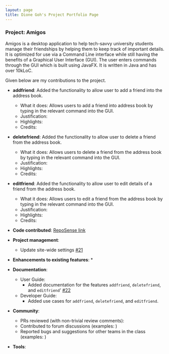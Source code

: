 ```yaml
---
layout: page
title: Dione Goh's Project Portfolio Page
---
```

### Project: Amigos

Amigos is a desktop application to help tech-savvy university students manage their friendships by helping them to keep
track of important details. It is optimized for use via a Command Line interface while still having the benefits of a 
Graphical User Interface (GUI). The user enters commands through the GUI which is built using JavaFX. 
It is written in Java and has over 10kLoC.

Given below are my contributions to the project.

* **addfriend**: Added the functionality to allow user to add a friend into the address book.
    * What it does: Allows users to add a friend into address book by typing in the relevant command into the GUI.
    * Justification:
    * Highlights: 
    * Credits: 

* **deletefriend**: Added the functionality to allow user to delete a friend from the address book.
    * What it does: Allows users to delete a friend from the address book by typing in the relevant command into the GUI. 
    * Justification:
    * Highlights:
    * Credits: 

* **editfriend**: Added the functionality to allow user to edit details of a friend from the address book.
    * What it does: Allows users to edit a friend from the address book by typing in the relevant command into the GUI.
    * Justification:
    * Highlights:
    * Credits:

* **Code contributed**: [RepoSense link](https://nus-cs2103-ay2122s2.github.io/tp-dashboard/?search=dionegoh&breakdown=true)

* **Project management**:
    * Update site-wide settings [\#21](https://github.com/AY2122S2-CS2103-F09-2/tp/pull/21)

* **Enhancements to existing features**:
    *

* **Documentation**:
    * User Guide:
        * Added documentation for the features `addfriend`, `deletefriend`, and `editfriend`' 
      [\#22](https://github.com/AY2122S2-CS2103-F09-2/tp/pull/22)
    * Developer Guide:
        * Added use cases for `addfriend`, `deletefriend`, and `editfriend`.

* **Community**:
    * PRs reviewed (with non-trivial review comments): 
    * Contributed to forum discussions (examples: )
    * Reported bugs and suggestions for other teams in the class (examples: )

* **Tools**:

